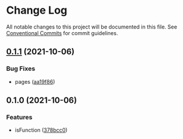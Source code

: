 # Change Log

All notable changes to this project will be documented in this file.
See [Conventional Commits](https://conventionalcommits.org) for commit guidelines.

## [0.1.1](https://github.com/corlogix/repeats/compare/fnrepeats-documentation@0.1.0...fnrepeats-documentation@0.1.1) (2021-10-06)


### Bug Fixes

* pages ([aa19f86](https://github.com/corlogix/repeats/commit/aa19f866eb9be30fbc8133279981e791714bbc83))





## 0.1.0 (2021-10-06)


### Features

* isFunction ([378bcc0](https://github.com/corlogix/repeats/commit/378bcc09f111fed88badc7613620fc993e6e02c4))
